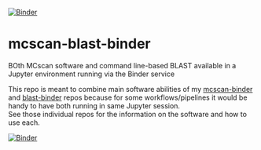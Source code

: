 [![Binder](http://mybinder.org/badge.svg)](http://beta.mybinder.org/v2/gh/fomightez/mcscan-blast-binder/master)

# mcscan-blast-binder
BOth MCscan software and command line-based BLAST available in a Jupyter environment running via the Binder service

This repo is meant to combine main software abilities of my [mcscan-binder](https://github.com/fomightez/mcscan-binder) and [blast-binder](https://github.com/fomightez/blast-binder) repos because for some workflows/pipelines it would be handy to have both running in same Jupyter session.  
See those individual repos for the information on the software and how to use each.

[![Binder](http://mybinder.org/badge.svg)](http://beta.mybinder.org/v2/gh/fomightez/mcscan-blast-binder/master)
